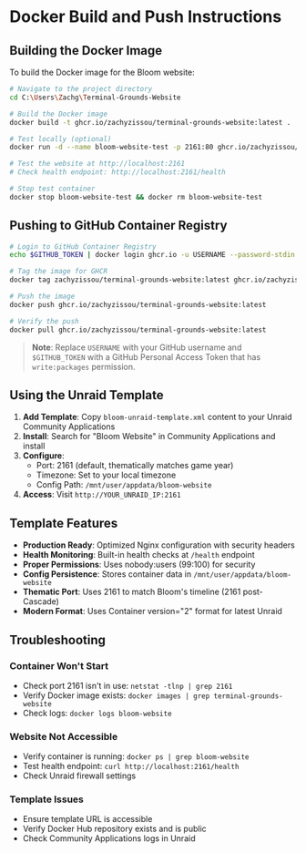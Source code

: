 # Docker Build and Push Instructions

## Building the Docker Image

To build the Docker image for the Bloom website:

```bash
# Navigate to the project directory
cd C:\Users\Zachg\Terminal-Grounds-Website

# Build the Docker image
docker build -t ghcr.io/zachyzissou/terminal-grounds-website:latest .

# Test locally (optional)
docker run -d --name bloom-website-test -p 2161:80 ghcr.io/zachyzissou/terminal-grounds-website:latest

# Test the website at http://localhost:2161
# Check health endpoint: http://localhost:2161/health

# Stop test container
docker stop bloom-website-test && docker rm bloom-website-test
```

## Pushing to GitHub Container Registry

```bash
# Login to GitHub Container Registry
echo $GITHUB_TOKEN | docker login ghcr.io -u USERNAME --password-stdin

# Tag the image for GHCR
docker tag zachyzissou/terminal-grounds-website:latest ghcr.io/zachyzissou/terminal-grounds-website:latest

# Push the image
docker push ghcr.io/zachyzissou/terminal-grounds-website:latest

# Verify the push
docker pull ghcr.io/zachyzissou/terminal-grounds-website:latest
```

> **Note**: Replace `USERNAME` with your GitHub username and `$GITHUB_TOKEN` with a GitHub Personal Access Token that has `write:packages` permission.

## Using the Unraid Template

1. **Add Template**: Copy `bloom-unraid-template.xml` content to your Unraid Community Applications
2. **Install**: Search for "Bloom Website" in Community Applications and install
3. **Configure**: 
   - Port: 2161 (default, thematically matches game year)
   - Timezone: Set to your local timezone
   - Config Path: `/mnt/user/appdata/bloom-website`
4. **Access**: Visit `http://YOUR_UNRAID_IP:2161`

## Template Features

- **Production Ready**: Optimized Nginx configuration with security headers
- **Health Monitoring**: Built-in health checks at `/health` endpoint  
- **Proper Permissions**: Uses nobody:users (99:100) for security
- **Config Persistence**: Stores container data in `/mnt/user/appdata/bloom-website`
- **Thematic Port**: Uses 2161 to match Bloom's timeline (2161 post-Cascade)
- **Modern Format**: Uses Container version="2" format for latest Unraid

## Troubleshooting

### Container Won't Start
- Check port 2161 isn't in use: `netstat -tlnp | grep 2161`
- Verify Docker image exists: `docker images | grep terminal-grounds-website`
- Check logs: `docker logs bloom-website`

### Website Not Accessible
- Verify container is running: `docker ps | grep bloom-website`
- Test health endpoint: `curl http://localhost:2161/health`
- Check Unraid firewall settings

### Template Issues
- Ensure template URL is accessible
- Verify Docker Hub repository exists and is public
- Check Community Applications logs in Unraid
